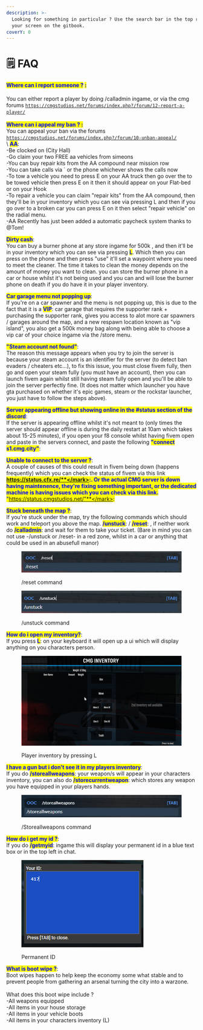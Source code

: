 ```yaml
---
description: >-
  Looking for something in particular ? Use the search bar in the top right of
  your screen on the gitbook.
coverY: 0
---
```


# 🗒 FAQ

#### <mark style="color:blue;">Where can i report someone ?</mark> <mark style="color:blue;">:</mark>&#x20;

You can either report a player by doing /calladmin ingame, or via the cmg forums [`https://cmgstudios.net/forums/index.php?/forum/12-report-a-player/`](https://cmgstudios.net/forums/index.php?/forum/12-report-a-player/)\
\
<mark style="color:blue;">**Where can i appeal my ban ? :**</mark> \
You can appeal your ban via the forums \
[`https://cmgstudios.net/forums/index.php?/forum/10-unban-appeal/`](https://cmgstudios.net/forums/index.php?/forum/10-unban-appeal/)\
\ <mark style="color:blue;">**AA**</mark>:\
\-Be clocked on (City Hall)\
\-Go claim your two FREE aa vehicles from simeons\
\-You can buy repair kits from the AA compound near mission row\
\-You can take calls via \` or the phone whichever shows the calls now\
\-To tow a vehicle you need to press E on your AA truck then go over the to be towed vehicle then press E on it then it should appear on your Flat-bed or on your Hook\
\-To repair a vehicle you can claim "repair kits" from the AA compound, then they'll be in your inventory which you can see via pressing L and then if you go over to a broken car you can press E on it then select "repair vehicle" on the radial menu.\
\-AA Recently has just been added a automatic paycheck system thanks to @Tom!

<mark style="color:blue;">**Dirty cash**</mark>:\
You can buy a burner phone at any store ingame for 500k , and then it'll be in your inventory which you can see via pressing <mark style="color:blue;">**L**</mark>. Which then you can press on the phone and then press "use" it'll set a waypoint where you need to meet the cleaner. The time it takes to clean the money depends on the amount of money you want to clean. you can store the burner phone in a car or house whilst it's not being used and you can and will lose the burner phone on death if you do have it in your player inventory.

<mark style="color:blue;">**Car garage menu not popping up**</mark>:\
If you're on a car spawner and the menu is not popping up, this is due to the fact that it is a <mark style="color:blue;">**VIP**</mark>: car garage that requires the supporter rank + purchasing the supporter rank, gives you access to alot more car spawners / garages around the map, and a new respawn location known as "vip island", you also get a 500k money bag along with being able to choose a vip car of your choice ingame via the /store menu.

<mark style="color:blue;">**"Steam account not found"**</mark>:\
The reason this message appears when you try to join the server is because your steam account is an identifier for the server (to detect ban evaders / cheaters etc...), to fix this issue, you must close fivem fully, then go and open your steam fully (you must have an account), then you can launch fivem again whilst still having steam fully open and you'll be able to join the server perfectly fine. (It does not matter which launcher you have gta purchased on whether it's epic games, steam or the rockstar launcher, you just have to follow the steps above).

<mark style="color:blue;">**Server appearing offline but showing online in the #status section of the discord**</mark>:\
If the server is appearing offline whilst it's not meant to (only times the server should appear offline is during the daily restart at 10am which takes about 15-25 minutes), if you open your f8 console whilst having fivem open and paste in the servers connect, and paste the following <mark style="color:blue;">**"connect s1.cmg.city"**</mark>:

<mark style="color:blue;">**Unable to connect to the server ?**</mark>:\
A couple of causes of this could result in fivem being down (happens frequently) which you can check the status of fivem via this link <mark style="color:blue;">**https://status.cfx.re/**</mark>:. Or the actual CMG server is down having maintenence, they're fixing something important, or the dedicated machine is having issues which you can check via this link. <mark style="color:blue;">**"https://status.cmgstudios.net/"**</mark>:

<mark style="color:blue;">**Stuck beneath the map ?**</mark>:\
If you're stuck under the map, try the following commands which should work and teleport you above the map. <mark style="color:blue;">**/unstuck**</mark>: / <mark style="color:blue;">**/reset**</mark>: , if neither work do <mark style="color:blue;">**/calladmin**</mark>: and wait for them to take your ticket. (Bare in mind you can not use -/unstuck or /reset- in a red zone, whilst in a car or anything that could be used in an abusefull manor)

<div>

<figure><img src=".gitbook/assets/reset command.png" alt=""><figcaption><p>/reset command</p></figcaption></figure>

 

<figure><img src=".gitbook/assets/unstuck command.png" alt=""><figcaption><p>/unstuck command</p></figcaption></figure>

</div>

<mark style="color:blue;">**How do i open my inventory?**</mark>:\
If you press <mark style="color:blue;">**L**</mark>: on your keyboard it will open up a ui which will display anything on you characters person.

<figure><img src=".gitbook/assets/inventory.png" alt=""><figcaption><p>Player inventory by pressing L</p></figcaption></figure>

<mark style="color:blue;">**I have a gun but i don't see it in my players inventory**</mark>:\
If you do <mark style="color:blue;">**/storeallweapons**</mark>: your weapon/s will appear in your characters inventory, you can also do <mark style="color:blue;">**/storecurrentweapon**</mark>: which stores any weapon you have equipped in your players hands.

<figure><img src=".gitbook/assets/STOREALLWEAPONS.png" alt=""><figcaption><p>/Storeallweapons command</p></figcaption></figure>

<mark style="color:blue;">**How do i get my id ?**</mark>:\
If you do <mark style="color:blue;">**/getmyid**</mark>: ingame this will display your permanent id in a blue text box or in the top left in chat.

<figure><img src=".gitbook/assets/ID.png" alt=""><figcaption><p>Permanent ID</p></figcaption></figure>

<mark style="color:blue;">**What is boot wipe ?**</mark>:\
Boot wipes happen to help keep the economy some what stable and to prevent people from gathering an arsenal turning the city into a warzone. \
\
What does this boot wipe include ? \
\-All weapons equipped \
\-All items in your house storage \
\-All items in your vehicle boots \
\-All items in your characters inventory (L)
